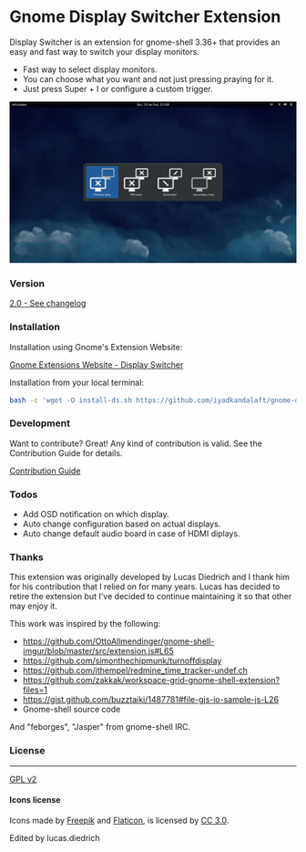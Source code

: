 # Gnome Display Switcher Extension

Display Switcher is an extension for gnome-shell 3.36+ that provides an easy and fast way to switch your display monitors.

  - Fast way to select display monitors.
  - You can choose what you want and not just pressing praying for it.
  - Just press Super + I or configure a custom trigger.

![alt tag](demo.jpg)


### Version 

[2.0 - See changelog](CHANGELOG.md)

### Installation

Installation using Gnome's Extension Website:

[Gnome Extensions Website - Display Switcher](https://extensions.gnome.org/extension/1030/display-switcher/)

Installation from your local terminal: 

```sh
bash -c 'wget -O install-ds.sh https://github.com/iyadkandalaft/gnome-display-switcher/raw/master/install-ds.sh && chmod +x install-ds.sh && ./install-ds.sh'

```

### Development

Want to contribute? Great! Any kind of contribution is valid. See the Contribution Guide for details.

[Contribution Guide](CONTRIBUTING.md)

### Todos

 - Add OSD notification on which display.
 - Auto change configuration based on actual displays.
 - Auto change default audio board in case of HDMI diplays.
 
###	Thanks

This extension was originally developed by Lucas Diedrich and I thank him for his contribution that I relied on for many years.  Lucas has decided to retire the extension but I've decided to continue maintaining it so that other may enjoy it.

This work was inspired by the following:

 - https://github.com/OttoAllmendinger/gnome-shell-imgur/blob/master/src/extension.js#L65
 - https://github.com/simonthechipmunk/turnoffdisplay
 - https://github.com/ithempel/redmine_time_tracker-undef.ch
 - https://github.com/zakkak/workspace-grid-gnome-shell-extension?files=1
 - https://gist.github.com/buzztaiki/1487781#file-gjs-io-sample-js-L26
 - Gnome-shell source code


And "feborges", "Jasper" from gnome-shell IRC.


### License
 ----

[GPL v2](LICENSE)

#### Icons license

Icons made by [Freepik](http://www.freepik.com) and [Flaticon](http://www.flaticon.com), is licensed by [CC 3.0](http://creativecommons.org/licenses/by/3.0/). 

Edited by lucas.diedrich
